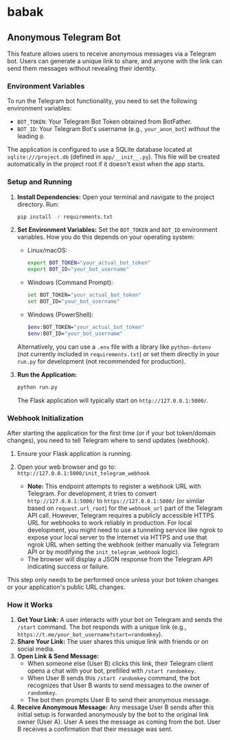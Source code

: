 # babak

## Anonymous Telegram Bot

This feature allows users to receive anonymous messages via a Telegram bot. Users can generate a unique link to share, and anyone with the link can send them messages without revealing their identity.

### Environment Variables

To run the Telegram bot functionality, you need to set the following environment variables:

*   `BOT_TOKEN`: Your Telegram Bot Token obtained from BotFather.
*   `BOT_ID`: Your Telegram Bot's username (e.g., `your_anon_bot`) *without* the leading `@`.

The application is configured to use a SQLite database located at `sqlite:///project.db` (defined in `app/__init__.py`). This file will be created automatically in the project root if it doesn't exist when the app starts.

### Setup and Running

1.  **Install Dependencies:**
    Open your terminal and navigate to the project directory. Run:
    ```bash
    pip install -r requirements.txt
    ```

2.  **Set Environment Variables:**
    Set the `BOT_TOKEN` and `BOT_ID` environment variables. How you do this depends on your operating system:
    *   Linux/macOS:
        ```bash
        export BOT_TOKEN="your_actual_bot_token"
        export BOT_ID="your_bot_username"
        ```
    *   Windows (Command Prompt):
        ```bash
        set BOT_TOKEN="your_actual_bot_token"
        set BOT_ID="your_bot_username"
        ```
    *   Windows (PowerShell):
        ```bash
        $env:BOT_TOKEN="your_actual_bot_token"
        $env:BOT_ID="your_bot_username"
        ```
    Alternatively, you can use a `.env` file with a library like `python-dotenv` (not currently included in `requirements.txt`) or set them directly in your `run.py` for development (not recommended for production).

3.  **Run the Application:**
    ```bash
    python run.py
    ```
    The Flask application will typically start on `http://127.0.0.1:5000/`.

### Webhook Initialization

After starting the application for the first time (or if your bot token/domain changes), you need to tell Telegram where to send updates (webhook).

1.  Ensure your Flask application is running.
2.  Open your web browser and go to:
    `http://127.0.0.1:5000/init_telegram_webhook`

    *   **Note:** This endpoint attempts to register a webhook URL with Telegram. For development, it tries to convert `http://127.0.0.1:5000/` to `https://127.0.0.1:5000/` (or similar based on `request.url_root`) for the `webhook_url` part of the Telegram API call. However, Telegram requires a publicly accessible HTTPS URL for webhooks to work reliably in production. For local development, you might need to use a tunneling service like ngrok to expose your local server to the internet via HTTPS and use that ngrok URL when setting the webhook (either manually via Telegram API or by modifying the `init_telegram_webhook` logic).
    *   The browser will display a JSON response from the Telegram API indicating success or failure.

This step only needs to be performed once unless your bot token changes or your application's public URL changes.

### How it Works

1.  **Get Your Link:** A user interacts with your bot on Telegram and sends the `/start` command. The bot responds with a unique link (e.g., `https://t.me/your_bot_username?start=randomkey`).
2.  **Share Your Link:** The user shares this unique link with friends or on social media.
3.  **Open Link & Send Message:**
    *   When someone else (User B) clicks this link, their Telegram client opens a chat with your bot, prefilled with `/start randomkey`.
    *   When User B sends this `/start randomkey` command, the bot recognizes that User B wants to send messages to the owner of `randomkey`.
    *   The bot then prompts User B to send their anonymous message.
4.  **Receive Anonymous Message:** Any message User B sends after this initial setup is forwarded anonymously by the bot to the original link owner (User A). User A sees the message as coming from the bot. User B receives a confirmation that their message was sent.
